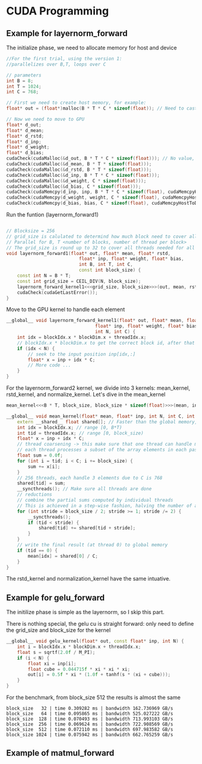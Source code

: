# CUDA Programming
## Example for layernorm_forward

The initialize phase, we need to allocate memory for host and device
```cpp
//For the first trial, using the version 1: 
//parallelizes over B,T, loops over C

// parameters
int B = 8;
int T = 1024;
int C = 768;

// First we need to create host memory, for example:
float* out = (float*)malloc(B * T * C * sizeof(float)); // Need to cast into float* because malloc auto return void*

// Now we need to move to GPU
float* d_out;
float* d_mean;
float* d_rstd;
float* d_inp;
float* d_weight;
float* d_bias;
cudaCheck(cudaMalloc(&d_out, B * T * C * sizeof(float))); // No value, so only need to malloc the memory
cudaCheck(cudaMalloc(&d_mean, B * T * sizeof(float)));
cudaCheck(cudaMalloc(&d_rstd, B * T * sizeof(float)));
cudaCheck(cudaMalloc(&d_inp, B * T * C * sizeof(float)));
cudaCheck(cudaMalloc(&d_weight, C * sizeof(float)));
cudaCheck(cudaMalloc(&d_bias, C * sizeof(float)));
cudaCheck(cudaMemcpy(d_inp, inp, B * T * C * sizeof(float), cudaMemcpyHostToDevice)); // Need input value, so need to copy from host to device
cudaCheck(cudaMemcpy(d_weight, weight, C * sizeof(float), cudaMemcpyHostToDevice));
cudaCheck(cudaMemcpy(d_bias, bias, C * sizeof(float), cudaMemcpyHostToDevice));
```

Run the funtion (layernorm_forward1)
```cpp

// Blocksize = 256
// grid_size is calulated to determind how much block need to cover all N elements (N is batch size * sequence length)
// Parallel for B, T <number of blocks, number of thread per block>
// The grid_size is round up to 32 to cover all threads needed for all elements.
void layernorm_forward1(float* out, float* mean, float* rstd,
                           float* inp, float* weight, float* bias,
                           int B, int T, int C,
                           const int block_size) {
    const int N = B * T;
    const int grid_size = CEIL_DIV(N, block_size);
    layernorm_forward_kernel1<<<grid_size, block_size>>>(out, mean, rstd, inp, weight, bias, N, C);
    cudaCheck(cudaGetLastError());
}
```

Move to the GPU kernel to handle each element
```cpp
__global__ void layernorm_forward_kernel1(float* out, float* mean, float* rstd,
                                 float* inp, float* weight, float* bias,
                                 int N, int C) {
    int idx = blockIdx.x * blockDim.x + threadIdx.x;
    // blockIdx.x * blockDim.x to get the correct block id, after that is the threadIdx
    if (idx < N) {
        // seek to the input position inp[idx,:]
        float* x = inp + idx * C;
        // More code ...
    }
}
```

For the layernorm_forward2 kernel, we divide into 3 kernels: mean_kernel, rstd_kernel, and normalize_kernel. Let's dive in the mean_kernel
```cpp
mean_kernel<<<B * T, block_size, block_size * sizeof(float)>>>(mean, inp, N, C,block_size);

__global__ void mean_kernel(float* mean, float* inp, int N, int C, int block_size) {
    extern __shared__ float shared[]; // Faster than the global memory, but only for threads in the same block 
    int idx = blockIdx.x; // range [0, B*T)
    int tid = threadIdx.x; // range [0, block_size)
    float* x = inp + idx * C;
    // thread coarsening -> this make sure that one thread can handle multiple values
    // each thread processes a subset of the array elements in each pass, potentially looping over the array multiple times but doing more work in each pass
    float sum = 0.0f;
    for (int i = tid; i < C; i += block_size) {
        sum += x[i];
    }
    // 256 threads, each handle 3 elements due to C is 768
    shared[tid] = sum;
    __syncthreads(); // Make sure all threads are done
    // reductions
    // combine the partial sums computed by individual threads
    // This is achieved in a step-wise fashion, halving the number of active threads in each step until only one thread (thread 0) remains to write the final result.
    for (int stride = block_size / 2; stride >= 1; stride /= 2) {
        __syncthreads();
        if (tid < stride) {
            shared[tid] += shared[tid + stride];
        }
    }
    // write the final result (at thread 0) to global memory
    if (tid == 0) {
        mean[idx] = shared[0] / C;
    }
}
```
The rstd_kernel and normalization_kernel have the same intuative.

## Example for gelu_forward

The initilize phase is simple as the layernorm, so I skip this part.

There is nothing special, the gelu cu is straight forward: only need to define the grid_size and block_size for the kernel
```cpp
__global__ void gelu_kernel(float* out, const float* inp, int N) {
    int i = blockIdx.x * blockDim.x + threadIdx.x;
    float s = sqrtf(2.0f / M_PI);
    if (i < N) {
        float xi = inp[i];
        float cube = 0.044715f * xi * xi * xi;
        out[i] = 0.5f * xi * (1.0f + tanhf(s * (xi + cube)));
    }
}
```

For the benchmark, from block_size 512 the results is almost the same
```
block_size   32 | time 0.309282 ms | bandwidth 162.736969 GB/s
block_size   64 | time 0.095865 ms | bandwidth 525.027222 GB/s
block_size  128 | time 0.070493 ms | bandwidth 713.993103 GB/s
block_size  256 | time 0.069624 ms | bandwidth 722.908569 GB/s
block_size  512 | time 0.072110 ms | bandwidth 697.983582 GB/s
block_size 1024 | time 0.075942 ms | bandwidth 662.765259 GB/s
```

## Example of matmul_forward


